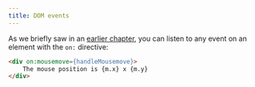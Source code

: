 ```yaml
---
title: DOM events
---
```


As we briefly saw in an [earlier chapter](tutorial/reactive-assignments), you can listen to any event on an element with the `on:` directive:

```html
<div on:mousemove={handleMousemove}>
	The mouse position is {m.x} x {m.y}
</div>
```